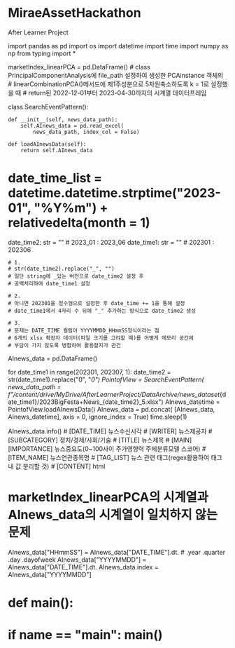 # MiraeAssetHackathon
After Learner Project


import pandas as pd
import os
import datetime
import time
import numpy as np
from typing import *

marketIndex_linearPCA = pd.DataFrame()
    # class PrincipalComponentAnalysis에 file_path 설정하여 생성한 PCAinstance 객체의
    # linearCombinationPCA()메서드에 제1주성분으로 5차원축소하도록 k = 1로 설정했을 때
    # return된 2022-12-01부터 2023-04-30까지의 시계열 데이터프레임

class SearchEventPattern():

    def __init__(self, news_data_path):
        self.AInews_data = pd.read_excel(
            news_data_path, index_col = False)

    def loadAInewsData(self):
        return self.AInews_data



# date_time_list = datetime.datetime.strptime("2023-01", "%Y%m") + relativedelta(month = 1)
date_time2: str = ""
    # 2023_01 : 2023_06
date_time1: str = ""
    # 202301 : 202306

    # 1.
    # str(date_time2).replace("_", "")
    # 일단 string에 _있는 버전으로 date_time2 설정 후
    # 공백처리하여 date_time1 설정

    # 2.
    # 아니면 202301을 정수형으로 설정한 후 date_time += 1을 통해 설정
    # date_time1에서 4자리 수 뒤에 "_" 추가하는 방식으로 date_time2 생성

    # 3.
    # 문제는 DATE_TIME 컬럼이 YYYYMMDD_HHmmSS형식이라는 점
    # 6개의 xlsx 확장자 데이터(파일 크기를 고려할 때)를 어떻게 메모리 공간에
    # 부담이 가지 않도록 병합하여 활용할지가 관건

AInews_data = pd.DataFrame()

for date_time1 in range(202301, 202307, 1):
    date_time2 = str(date_time1).replace("0", "_0")
    PointofView = SearchEventPattern(
        news_data_path = f"/content/drive/MyDrive/AfterLearnerProject/DataArchive/news_dataset_{date_time1}/2023BigFesta+News_{date_time2}_5.xlsx")
    AInews_datetime = PointofView.loadAInewsData()
    AInews_data = pd.concat(
        [AInews_data, AInews_datetime], axis = 0, ignore_index = True)
    time.sleep(1)


AInews_data.info()
    # [DATE_TIME] 뉴스수신시각
    # [WRITER] 뉴스제공자
    # [SUBCATEGORY] 정치/경제/사회/기술
    # [TITLE] 뉴스제목
    # [MAIN][IMPORTANCE] 뉴스중요도(0~100사이 주가영향력 주제분류모델 스코어)
    # [ITEM_NAME] 뉴스연관종목명
    # [TAG_LIST] 뉴스 관련 태그(regex활용하여 태그 내 값 분리할 것)
    # [CONTENT] html

# marketIndex_linearPCA의 시계열과 AInews_data의 시계열이 일치하지 않는 문제

AInews_data["HHmmSS"] = AInews_data["DATE_TIME"].dt.
    # .year .quarter .day .dayofweek
AInews_data["YYYYMMDD"] = AInews_data["DATE_TIME"].dt.
AInews_data.index = AInews_data["YYYYMMDD"]


# def main():
# if __name__ == "__main__": main()
